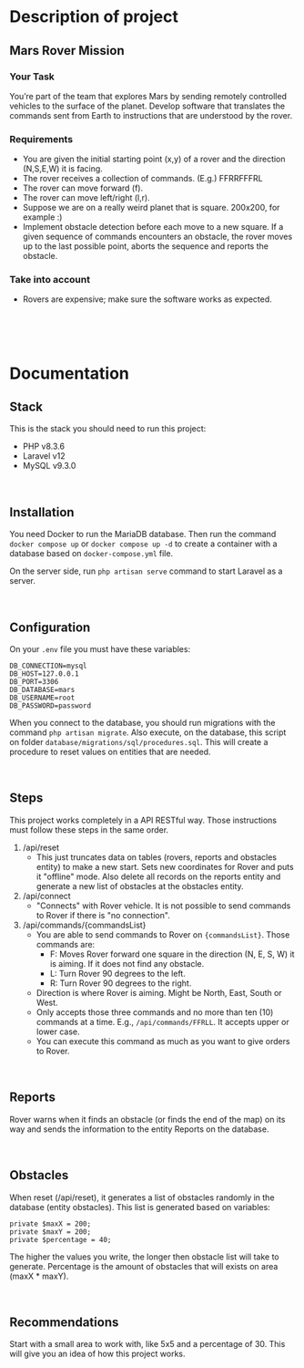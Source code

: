 # Description of project
## Mars Rover Mission

### Your Task
You’re part of the team that explores Mars by sending remotely controlled vehicles to the surface of the planet. Develop software that translates the commands sent from Earth to instructions that are understood by the rover.

### Requirements
- You are given the initial starting point (x,y) of a rover and the direction (N,S,E,W) it is facing.
- The rover receives a collection of commands. (E.g.) FFRRFFFRL
- The rover can move forward (f).
- The rover can move left/right (l,r).
- Suppose we are on a really weird planet that is square. 200x200, for example :)
- Implement obstacle detection before each move to a new square. If a given
sequence of commands encounters an obstacle, the rover moves up to the last
possible point, aborts the sequence and reports the obstacle.

### Take into account
- Rovers are expensive; make sure the software works as expected.

<br>
<br>
<br>

# Documentation
## Stack
This is the stack you should need to run this project:
- PHP v8.3.6
- Laravel v12
- MySQL v9.3.0

<br>

## Installation
You need Docker to run the MariaDB database. Then run the command `docker compose up` or `docker compose up -d` to create a container with a database based on `docker-compose.yml` file.

On the server side, run `php artisan serve` command to start Laravel as a server.

<br>

## Configuration
On your `.env` file you must have these variables:

```
DB_CONNECTION=mysql
DB_HOST=127.0.0.1
DB_PORT=3306
DB_DATABASE=mars
DB_USERNAME=root
DB_PASSWORD=password
```

When you connect to the database, you should run migrations with the command `php artisan migrate`. Also execute, on the database, this script on folder `database/migrations/sql/procedures.sql`. This will create a procedure to reset values on entities that are needed.

<br>

## Steps
This project works completely in a API RESTful way. Those instructions must follow these steps in the same order.

1) /api/reset
    - This just truncates data on tables (rovers, reports and obstacles entity) to make a new start. Sets new coordinates for Rover and puts it "offline" mode. Also delete all records on the reports entity and generate a new list of obstacles at the obstacles entity.
2) /api/connect
    - "Connects" with Rover vehicle. It is not possible to send commands to Rover if there is "no connection".
3) /api/commands/{commandsList}
    - You are able to send commands to Rover on `{commandsList}`. Those commands are:
        - F: Moves Rover forward one square in the direction (N, E, S, W) it is aiming. If it does not find any obstacle.
        - L: Turn Rover 90 degrees to the left.
        - R: Turn Rover 90 degrees to the right.
    - Direction is where Rover is aiming. Might be North, East, South or West.
    - Only accepts those three commands and no more than ten (10) commands at a time. E.g., `/api/commands/FFRLL`. It accepts upper or lower case.
    - You can execute this command as much as you want to give orders to Rover.

<br>

## Reports
Rover warns when it finds an obstacle (or finds the end of the map) on its way and sends the information to the entity Reports on the database.

<br>

## Obstacles
When reset (/api/reset), it generates a list of obstacles randomly in the database (entity obstacles). This list is generated based on variables:

```
private $maxX = 200;
private $maxY = 200;
private $percentage = 40;
```

The higher the values you write, the longer then obstacle list will take to generate. Percentage is the amount of obstacles that will exists on area (maxX * maxY).

<br>

## Recommendations
Start with a small area to work with, like 5x5 and a percentage of 30. This will give you an idea of how this project works.
